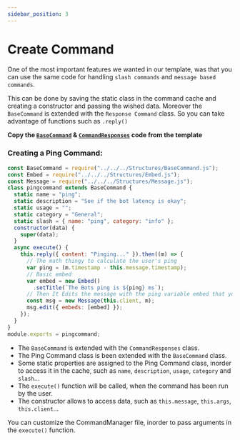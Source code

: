 ```yaml
---
sidebar_position: 3
---
```


# Create Command

One of the most important features we wanted in our template, was that you can use the same code for handling
`slash commands` and `message based commands`.

This can be done by saving the static class in the command cache and creating a constructor and passing the wished data.
Moreover the `BaseCommand` is extended with the `Response Command` class. So you can take advantage of functions such as
`.reply()`

**Copy the [`BaseCommand`](https://github.com/discordeno/discordeno/tree/main/template/nodejs/Structures/BaseCommand.js)
&
[`CommandResponses`](https://github.com/discordeno/discordeno/tree/main/template/nodejs/Structures/CommandResponses.js)
code from the template**

### Creating a Ping Command:

```js
const BaseCommand = require("../../../Structures/BaseCommand.js");
const Embed = require("../../../Structures/Embed.js");
const Message = require("../../../Structures/Message.js");
class pingcommand extends BaseCommand {
  static name = "ping";
  static description = "See if the bot latency is okay";
  static usage = "";
  static category = "General";
  static slash = { name: "ping", category: "info" };
  constructor(data) {
    super(data);
  }
  async execute() {
    this.reply({ content: "Pinging..." }).then((m) => {
      // The math thingy to calculate the user's ping
      var ping = (m.timestamp - this.message.timestamp);
      // Basic embed
      var embed = new Embed()
        .setTitle(`The Bots ping is ${ping} ms`);
      // Then It Edits the message with the ping variable embed that you created
      const msg = new Message(this.client, m);
      msg.edit({ embeds: [embed] });
    });
  }
}
module.exports = pingcommand;
```

- The `BaseCommand` is extended with the `CommandResponses` class.
- The Ping Command class is been extended with the `BaseCommand` class.
- Some static properties are assigned to the Ping Command class, inorder to access it in the cache, such as `name`,
  `description`, `usage`, `category` and `slash`...
- The `execute()` function will be called, when the command has been run by the user.
- The constructor allows to access data, such as `this.message`, `this.args`, `this.client`...

You can customize the CommandManager file, inorder to pass arguments in the `execute()` function.
